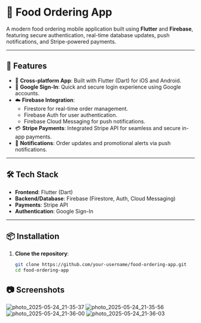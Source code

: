 # 🍔 Food Ordering App

A modern food ordering mobile application built using **Flutter** and **Firebase**, featuring secure authentication, real-time database updates, push notifications, and Stripe-powered payments.

---

## 🚀 Features

- 📱 **Cross-platform App**: Built with Flutter (Dart) for iOS and Android.
- 🔐 **Google Sign-In**: Quick and secure login experience using Google accounts.
- ☁️ **Firebase Integration**:
  - Firestore for real-time order management.
  - Firebase Auth for user authentication.
  - Firebase Cloud Messaging for push notifications.
- 💳 **Stripe Payments**: Integrated Stripe API for seamless and secure in-app payments.
- 🔔 **Notifications**: Order updates and promotional alerts via push notifications.

---

## 🛠️ Tech Stack

- **Frontend**: Flutter (Dart)
- **Backend/Database**: Firebase (Firestore, Auth, Cloud Messaging)
- **Payments**: Stripe API
- **Authentication**: Google Sign-In

---

## 📦 Installation

1. **Clone the repository**:
   ```bash
   git clone https://github.com/your-username/food-ordering-app.git
   cd food-ordering-app

## 📷 Screenshots

![photo_2025-05-24_21-35-37](https://github.com/user-attachments/assets/9e75eca7-002d-4950-81b4-25749cd3af7a)
![photo_2025-05-24_21-35-56](https://github.com/user-attachments/assets/cdbb7d3b-fade-4e31-8a3f-4406dbd7d8a9)
![photo_2025-05-24_21-36-00](https://github.com/user-attachments/assets/119612bb-872d-4b46-a106-c9f8169925a5)
![photo_2025-05-24_21-36-03](https://github.com/user-attachments/assets/1d84a999-eca4-4b7a-870f-9c4bd0bc5e5d)
